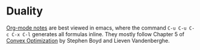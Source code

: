 # Duality

[Org-mode notes](/duality/notes.org) are best viewed in emacs, where the command `C-u C-u C-c C-x C-l` generates all formulas inline. They mostly follow Chapter 5 of [Convex Optimization](https://web.stanford.edu/~boyd/cvxbook/) by Stephen Boyd and Lieven Vandenberghe.
